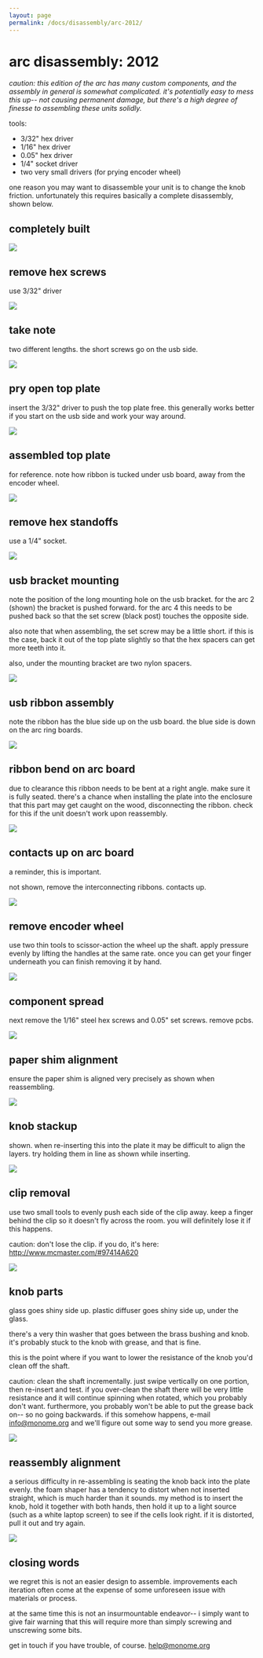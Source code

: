 ```yaml
---
layout: page
permalink: /docs/disassembly/arc-2012/
---
```

# arc disassembly: 2012


*caution: this edition of the arc has many custom components, and the assembly in general is somewhat complicated. it's potentially easy to mess this up-- not causing permanent damage, but there's a high degree of finesse to assembling these units solidly.*

tools:

- 3/32" hex driver
- 1/16" hex driver
- 0.05" hex driver
- 1/4" socket driver
- two very small drivers (for prying encoder wheel)


one reason you may want to disassemble your unit is to change the knob friction. unfortunately this requires basically a complete disassembly, shown below.


## completely built

![](/docs/disassembly/images/tech-hardware-disassembly-arc-2012-01.jpg)

## remove hex screws

use 3/32" driver

![](/docs/disassembly/images/tech-hardware-disassembly-arc-2012-02.jpg)

## take note

two different lengths. the short screws go on the usb side.

![](/docs/disassembly/images/tech-hardware-disassembly-arc-2012-03.jpg)

## pry open top plate

insert the 3/32" driver to push the top plate free. this generally works better if you start on the usb side and work your way around.

![](/docs/disassembly/images/tech-hardware-disassembly-arc-2012-04.jpg)

## assembled top plate

for reference. note how ribbon is tucked under usb board, away from the encoder wheel.

![](/docs/disassembly/images/tech-hardware-disassembly-arc-2012-05.jpg)

## remove hex standoffs

use a 1/4" socket.

![](/docs/disassembly/images/tech-hardware-disassembly-arc-2012-06.jpg)

## usb bracket mounting

note the position of the long mounting hole on the usb bracket. for the arc 2 (shown) the bracket is pushed forward. for the arc 4 this needs to be pushed back so that the set screw (black post) touches the opposite side.

also note that when assembling, the set screw may be a little short. if this is the case, back it out of the top plate slightly so that the hex spacers can get more teeth into it.

also, under the mounting bracket are two nylon spacers.

![](/docs/disassembly/images/tech-hardware-disassembly-arc-2012-07.jpg)

## usb ribbon assembly

note the ribbon has the blue side up on the usb board. the blue side is down on the arc ring boards.

![](/docs/disassembly/images/tech-hardware-disassembly-arc-2012-08.jpg)

## ribbon bend on arc board

due to clearance this ribbon needs to be bent at a right angle. make sure it is fully seated. there's a chance when installing the plate into the enclosure that this part may get caught on the wood, disconnecting the ribbon. check for this if the unit doesn't work upon reassembly.

![](/docs/disassembly/images/tech-hardware-disassembly-arc-2012-09.jpg)

## contacts up on arc board

a reminder, this is important.

not shown, remove the interconnecting ribbons. contacts up.

![](/docs/disassembly/images/tech-hardware-disassembly-arc-2012-10.jpg)

## remove encoder wheel

use two thin tools to scissor-action the wheel up the shaft. apply pressure evenly by lifting the handles at the same rate. once you can get your finger underneath you can finish removing it by hand.

![](/docs/disassembly/images/tech-hardware-disassembly-arc-2012-11.jpg)

## component spread

next remove the 1/16" steel hex screws and 0.05" set screws. remove pcbs.

![](/docs/disassembly/images/tech-hardware-disassembly-arc-2012-12.jpg)

## paper shim alignment

ensure the paper shim is aligned very precisely as shown when reassembling.

![](/docs/disassembly/images/tech-hardware-disassembly-arc-2012-13.jpg)

## knob stackup

shown. when re-inserting this into the plate it may be difficult to align the layers. try holding them in line as shown while inserting.

![](/docs/disassembly/images/tech-hardware-disassembly-arc-2012-14.jpg)

## clip removal

use two small tools to evenly push each side of the clip away. keep a finger behind the clip so it doesn't fly across the room. you will definitely lose it if this happens.

caution: don't lose the clip. if you do, it's here: http://www.mcmaster.com/#97414A620

![](/docs/disassembly/images/tech-hardware-disassembly-arc-2012-15.jpg)

## knob parts

glass goes shiny side up. plastic diffuser goes shiny side up, under the glass.

there's a very thin washer that goes between the brass bushing and knob. it's probably stuck to the knob with grease, and that is fine.

this is the point where if you want to lower the resistance of the knob you'd clean off the shaft.

caution: clean the shaft incrementally. just swipe vertically on one portion, then re-insert and test. if you over-clean the shaft there will be very little resistance and it will continue spinning when rotated, which you probably don't want. furthermore, you probably won't be able to put the grease back on-- so no going backwards. if this somehow happens, e-mail info@monome.org and we'll figure out some way to send you more grease.

![](/docs/disassembly/images/tech-hardware-disassembly-arc-2012-16.jpg)

## reassembly alignment

a serious difficulty in re-assembling is seating the knob back into the plate evenly. the foam shaper has a tendency to distort when not inserted straight, which is much harder than it sounds. my method is to insert the knob, hold it together with both hands, then hold it up to a light source (such as a white laptop screen) to see if the cells look right. if it is distorted, pull it out and try again.

![](/docs/disassembly/images/tech-hardware-disassembly-arc-2012-17.jpg)


## closing words

we regret this is not an easier design to assemble. improvements each iteration often come at the expense of some unforeseen issue with materials or process.

at the same time this is not an insurmountable endeavor-- i simply want to give fair warning that this will require more than simply screwing and unscrewing some bits.

get in touch if you have trouble, of course. help@monome.org